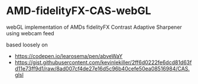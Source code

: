 # AMD-fidelityFX-CAS-webGL
webGL implementation of AMDs fidelityFX Contrast Adaptive Sharpener using webcam feed

based loosely on 
- https://codepen.io/learosema/pen/abveWaY
- https://gist.githubusercontent.com/kevinlekiller/2ff6d0222fe6dcd81d63fd11e73ff9d1/raw/8ad007cf4de27e16d5c96b40cefe50ea08516984/CAS.glsl
